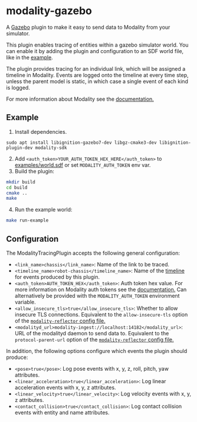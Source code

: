 # modality-gazebo

A [Gazebo](https://gazebosim.org/home) plugin to make it easy to send data to Modality from your simulator.

This plugin enables tracing of entities within a gazebo simulator world. You can enable it by adding the plugin and configuration to an SDF world file, like in the [example](examples/world.sdf#L92-#L105).

The plugin provides tracing for an individual link, which will be assigned a timeline in Modality. Events are logged onto the timeline at every time step, unless the parent model is static, in which case a single event of each kind is logged.

For more information about Modality see the [documentation.](https://docs.auxon.io/modality/)

## Example

1. Install dependencies.
  ```
  sudo apt install libignition-gazebo7-dev libgz-cmake3-dev libignition-plugin-dev modality-sdk
  ```
2. Add `<auth_token>YOUR_AUTH_TOKEN_HEX_HERE</auth_token>` to [examples/world.sdf](examples/world.sdf) or set `MODALITY_AUTH_TOKEN` env var.
3. Build the plugin:
  ```bash
  mkdir build
  cd build
  cmake ..
  make
  ```
4. Run the example world:
  ```bash
  make run-example
  ```

## Configuration

The ModalityTracingPlugin accepts the following general configuration:

- `<link_name>chassis</link_name>`: Name of the link to be traced.
- `<timeline_name>robot-chassis</timeline_name>`: Name of the [timeline](https://docs.auxon.io/modality/concepts.html#events-and-timelines) for events produced by this plugin.
- `<auth_token>AUTH_TOKEN_HEX</auth_token>`: Auth token hex value. For more information on Modality auth tokens see the [documentation.](https://docs.auxon.io/modality/reference/cli/user.html#modality-user-mint-auth-token) Can alternatively be provided with the `MODALITY_AUTH_TOKEN` environment variable.
- `<allow_insecure_tls>true</allow_insecure_tls>`: Whether to allow insecure TLS connections. Equivalent to the `allow-insecure-tls` option of the [`modality-reflector` config file.](https://docs.auxon.io/modality/ingest/modality-reflector-configuration-file.html)
- `<modalityd_url>modality-ingest://localhost:14182</modality_url>`: URL of the modalityd daemon to send data to. Equivalent to the `protocol-parent-url` option of the [`modality-reflector` config file.](https://docs.auxon.io/modality/ingest/modality-reflector-configuration-file.html)

In addition, the following options configure which events the plugin should produce:

- `<pose>true</pose>`: Log pose events with x, y, z, roll, pitch, yaw attributes.
- `<linear_acceleration>true</linear_acceleration>`: Log linear acceleration events with x, y, z attributes.
- `<linear_velocity>true</linear_velocity>`: Log velocity events with x, y, z attributes.
- `<contact_collision>true</contact_collision>`: Log contact collision events with entity and name attributes.
